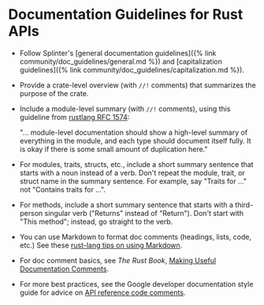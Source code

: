 # Documentation Guidelines for Rust APIs

<!--
  Copyright 2018-2021 Cargill Incorporated
  Licensed under Creative Commons Attribution 4.0 International License
  https://creativecommons.org/licenses/by/4.0/
-->

* Follow Splinter's [general documentation
  guidelines]({% link community/doc_guidelines/general.md %}) and
  [capitalization
  guidelines]({% link community/doc_guidelines/capitalization.md %}).

* Provide a crate-level overview (with `//!` comments) that summarizes the
  purpose of the crate.

* Include a module-level summary (with `//!` comments), using this guideline
  from [rustlang RFC
  1574](https://github.com/rust-lang/rfcs/blob/master/text/1574-more-api-documentation-conventions.md#module-level-vs-type-level-docs):

  "... module-level documentation should show a high-level summary of everything
  in the module, and each type should document itself fully. It is okay if
  there is some small amount of duplication here."

* For modules, traits, structs, etc., include a short summary sentence that
  starts with a noun instead of a verb. Don't repeat the module, trait, or
  struct name in the summary sentence. For example, say "Traits for ..." not
  "Contains traits for ...".

* For methods, include a short summary sentence that starts with a third-person
  singular verb ("Returns" instead of "Return"). Don't start with "This
  method"; instead, go straight to the verb.

* You can use Markdown to format doc comments (headings, lists, code, etc.) See
  these [rust-lang tips on using
  Markdown](https://github.com/rust-lang/rfcs/blob/master/text/1574-more-api-documentation-conventions.md#using-markdown-1).

* For doc comment basics, see _The Rust Book_, [Making Useful Documentation
  Comments](https://doc.rust-lang.org/book/ch14-02-publishing-to-crates-io.html#making-useful-documentation-comments).

* For more best practices, see the Google developer documentation style guide
  for advice on [API reference code
  comments](https://developers.google.com/style/api-reference-comments).
